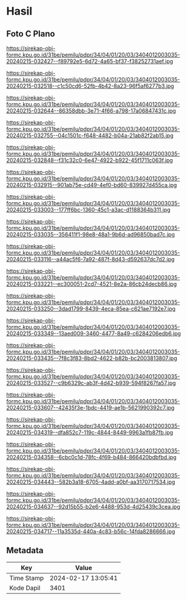 # Hasil

## Foto C Plano

https://sirekap-obj-formc.kpu.go.id/31be/pemilu/pdpr/34/04/01/20/03/3404012003035-20240215-032427--f89792e5-6d72-4a65-bf37-f38252731aef.jpg

https://sirekap-obj-formc.kpu.go.id/31be/pemilu/pdpr/34/04/01/20/03/3404012003035-20240215-032518--c1c50cd6-52fb-4b42-8a23-96f5af6277b3.jpg

https://sirekap-obj-formc.kpu.go.id/31be/pemilu/pdpr/34/04/01/20/03/3404012003035-20240215-032644--86358dbb-3e71-4f66-a798-17a06847431c.jpg

https://sirekap-obj-formc.kpu.go.id/31be/pemilu/pdpr/34/04/01/20/03/3404012003035-20240215-032755--04c1501c-f648-4482-b04a-21ab82f2ab15.jpg

https://sirekap-obj-formc.kpu.go.id/31be/pemilu/pdpr/34/04/01/20/03/3404012003035-20240215-032848--f31c32c0-6e47-4922-b922-45f1711c063f.jpg

https://sirekap-obj-formc.kpu.go.id/31be/pemilu/pdpr/34/04/01/20/03/3404012003035-20240215-032915--901ab75e-cd49-4ef0-bd60-839927d455ca.jpg

https://sirekap-obj-formc.kpu.go.id/31be/pemilu/pdpr/34/04/01/20/03/3404012003035-20240215-033003--177ff6bc-1360-45c1-a3ac-d1188364b311.jpg

https://sirekap-obj-formc.kpu.go.id/31be/pemilu/pdpr/34/04/01/20/03/3404012003035-20240215-033035--356411f1-98e8-48a1-9b6d-ad96850bad7c.jpg

https://sirekap-obj-formc.kpu.go.id/31be/pemilu/pdpr/34/04/01/20/03/3404012003035-20240215-033116--a44ac5f6-7a92-487f-8d43-d592637dc7d2.jpg

https://sirekap-obj-formc.kpu.go.id/31be/pemilu/pdpr/34/04/01/20/03/3404012003035-20240215-033221--ec300051-2cd7-4521-8e2a-86cb24decb86.jpg

https://sirekap-obj-formc.kpu.go.id/31be/pemilu/pdpr/34/04/01/20/03/3404012003035-20240215-033250--3dad1799-8439-4eca-85ea-c621ae7192e7.jpg

https://sirekap-obj-formc.kpu.go.id/31be/pemilu/pdpr/34/04/01/20/03/3404012003035-20240215-033349--13aed009-3460-4477-8a49-c6284206edb6.jpg

https://sirekap-obj-formc.kpu.go.id/31be/pemilu/pdpr/34/04/01/20/03/3404012003035-20240215-033435--7f8c3f83-8bd2-4622-b82b-bc2003813807.jpg

https://sirekap-obj-formc.kpu.go.id/31be/pemilu/pdpr/34/04/01/20/03/3404012003035-20240215-033527--c9b6329c-ab3f-4d42-b939-594f8267fa57.jpg

https://sirekap-obj-formc.kpu.go.id/31be/pemilu/pdpr/34/04/01/20/03/3404012003035-20240215-033607--42435f3e-1bdc-4419-ae1b-5621990392c7.jpg

https://sirekap-obj-formc.kpu.go.id/31be/pemilu/pdpr/34/04/01/20/03/3404012003035-20240215-034319--dfa852c7-119c-4844-8449-9963a1fb87fb.jpg

https://sirekap-obj-formc.kpu.go.id/31be/pemilu/pdpr/34/04/01/20/03/3404012003035-20240215-034358--6cbc0c1d-78fc-4f69-b484-866420bdbfbd.jpg

https://sirekap-obj-formc.kpu.go.id/31be/pemilu/pdpr/34/04/01/20/03/3404012003035-20240215-034443--582b3a18-6705-4add-a0bf-aa3170717534.jpg

https://sirekap-obj-formc.kpu.go.id/31be/pemilu/pdpr/34/04/01/20/03/3404012003035-20240215-034637--92d15b55-b2e6-4488-953d-4d25439c3cea.jpg

https://sirekap-obj-formc.kpu.go.id/31be/pemilu/pdpr/34/04/01/20/03/3404012003035-20240215-034717--11a3535d-440a-4c83-b56c-14fda8286666.jpg


## Metadata

| Key        | Value               |
| ---------- | ------------------- |
| Time Stamp | 2024-02-17 13:05:41 |
| Kode Dapil | 3401                |



